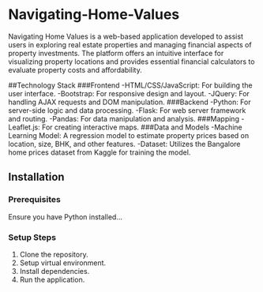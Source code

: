 # Navigating-Home-Values
Navigating Home Values is a web-based application developed to assist users in exploring real estate properties and managing financial aspects of property investments. The platform offers an intuitive interface for visualizing property locations and provides essential financial calculators to evaluate property costs and affordability.

##Technology Stack
###Frontend
-HTML/CSS/JavaScript: For building the user interface.
-Bootstrap: For responsive design and layout.
-JQuery: For handling AJAX requests and DOM manipulation.
###Backend
-Python: For server-side logic and data processing.
-Flask: For web server framework and routing.
-Pandas: For data manipulation and analysis.
###Mapping
-Leaflet.js: For creating interactive maps.
###Data and Models
-Machine Learning Model: A regression model to estimate property prices based on location, size, BHK, and other features.
-Dataset: Utilizes the Bangalore home prices dataset from Kaggle for training the model.


## Installation

### Prerequisites

Ensure you have Python installed...

### Setup Steps

1. Clone the repository.
2. Setup virtual environment.
3. Install dependencies.
4. Run the application.

   
    
